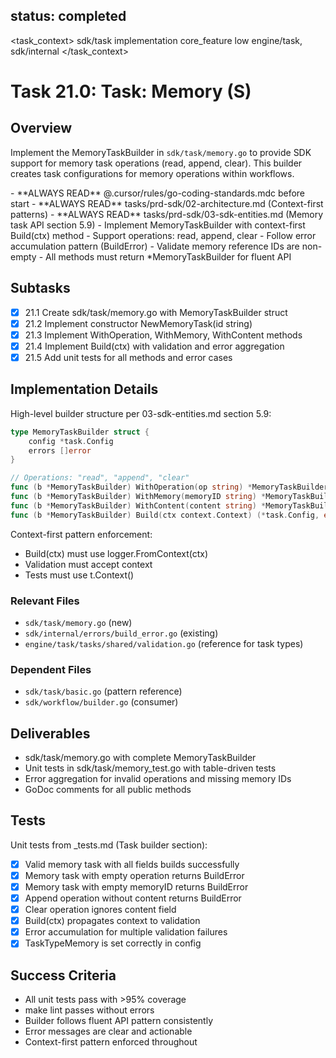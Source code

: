 ## status: completed

<task_context>
<domain>sdk/task</domain>
<type>implementation</type>
<scope>core_feature</scope>
<complexity>low</complexity>
<dependencies>engine/task, sdk/internal</dependencies>
</task_context>

# Task 21.0: Task: Memory (S)

## Overview

Implement the MemoryTaskBuilder in `sdk/task/memory.go` to provide SDK support for memory task operations (read, append, clear). This builder creates task configurations for memory operations within workflows.

<critical>
- **ALWAYS READ** @.cursor/rules/go-coding-standards.mdc before start
- **ALWAYS READ** tasks/prd-sdk/02-architecture.md (Context-first patterns)
- **ALWAYS READ** tasks/prd-sdk/03-sdk-entities.md (Memory task API section 5.9)
</critical>

<requirements>
- Implement MemoryTaskBuilder with context-first Build(ctx) method
- Support operations: read, append, clear
- Follow error accumulation pattern (BuildError)
- Validate memory reference IDs are non-empty
- All methods must return *MemoryTaskBuilder for fluent API
</requirements>

## Subtasks

- [x] 21.1 Create sdk/task/memory.go with MemoryTaskBuilder struct
- [x] 21.2 Implement constructor NewMemoryTask(id string)
- [x] 21.3 Implement WithOperation, WithMemory, WithContent methods
- [x] 21.4 Implement Build(ctx) with validation and error aggregation
- [x] 21.5 Add unit tests for all methods and error cases

## Implementation Details

High-level builder structure per 03-sdk-entities.md section 5.9:

```go
type MemoryTaskBuilder struct {
    config *task.Config
    errors []error
}

// Operations: "read", "append", "clear"
func (b *MemoryTaskBuilder) WithOperation(op string) *MemoryTaskBuilder
func (b *MemoryTaskBuilder) WithMemory(memoryID string) *MemoryTaskBuilder
func (b *MemoryTaskBuilder) WithContent(content string) *MemoryTaskBuilder
func (b *MemoryTaskBuilder) Build(ctx context.Context) (*task.Config, error)
```

Context-first pattern enforcement:
- Build(ctx) must use logger.FromContext(ctx)
- Validation must accept context
- Tests must use t.Context()

### Relevant Files

- `sdk/task/memory.go` (new)
- `sdk/internal/errors/build_error.go` (existing)
- `engine/task/tasks/shared/validation.go` (reference for task types)

### Dependent Files

- `sdk/task/basic.go` (pattern reference)
- `sdk/workflow/builder.go` (consumer)

## Deliverables

- sdk/task/memory.go with complete MemoryTaskBuilder
- Unit tests in sdk/task/memory_test.go with table-driven tests
- Error aggregation for invalid operations and missing memory IDs
- GoDoc comments for all public methods

## Tests

Unit tests from _tests.md (Task builder section):

- [x] Valid memory task with all fields builds successfully
- [x] Memory task with empty operation returns BuildError
- [x] Memory task with empty memoryID returns BuildError
- [x] Append operation without content returns BuildError
- [x] Clear operation ignores content field
- [x] Build(ctx) propagates context to validation
- [x] Error accumulation for multiple validation failures
- [x] TaskTypeMemory is set correctly in config

## Success Criteria

- All unit tests pass with >95% coverage
- make lint passes without errors
- Builder follows fluent API pattern consistently
- Error messages are clear and actionable
- Context-first pattern enforced throughout
